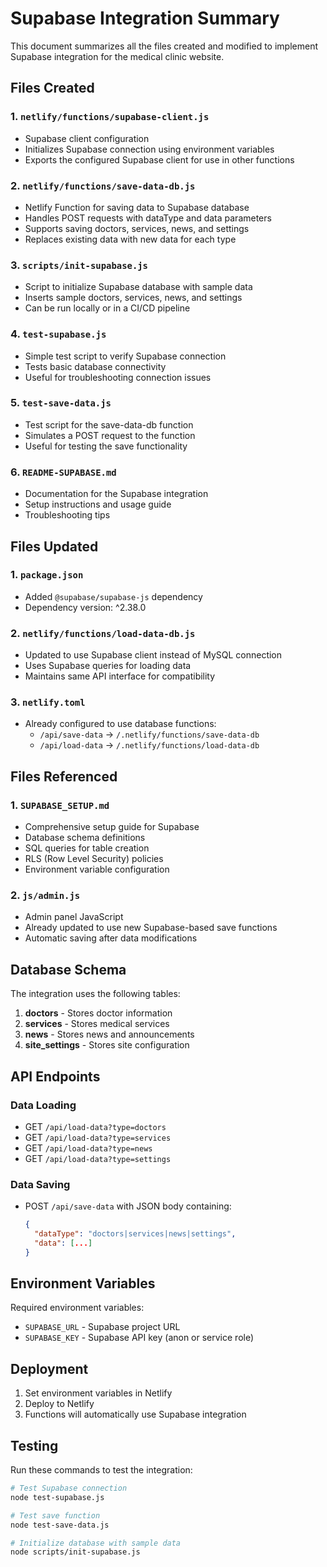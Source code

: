 # Supabase Integration Summary

This document summarizes all the files created and modified to implement Supabase integration for the medical clinic website.

## Files Created

### 1. `netlify/functions/supabase-client.js`
- Supabase client configuration
- Initializes Supabase connection using environment variables
- Exports the configured Supabase client for use in other functions

### 2. `netlify/functions/save-data-db.js`
- Netlify Function for saving data to Supabase database
- Handles POST requests with dataType and data parameters
- Supports saving doctors, services, news, and settings
- Replaces existing data with new data for each type

### 3. `scripts/init-supabase.js`
- Script to initialize Supabase database with sample data
- Inserts sample doctors, services, news, and settings
- Can be run locally or in a CI/CD pipeline

### 4. `test-supabase.js`
- Simple test script to verify Supabase connection
- Tests basic database connectivity
- Useful for troubleshooting connection issues

### 5. `test-save-data.js`
- Test script for the save-data-db function
- Simulates a POST request to the function
- Useful for testing the save functionality

### 6. `README-SUPABASE.md`
- Documentation for the Supabase integration
- Setup instructions and usage guide
- Troubleshooting tips

## Files Updated

### 1. `package.json`
- Added `@supabase/supabase-js` dependency
- Dependency version: ^2.38.0

### 2. `netlify/functions/load-data-db.js`
- Updated to use Supabase client instead of MySQL connection
- Uses Supabase queries for loading data
- Maintains same API interface for compatibility

### 3. `netlify.toml`
- Already configured to use database functions:
  - `/api/save-data` → `/.netlify/functions/save-data-db`
  - `/api/load-data` → `/.netlify/functions/load-data-db`

## Files Referenced

### 1. `SUPABASE_SETUP.md`
- Comprehensive setup guide for Supabase
- Database schema definitions
- SQL queries for table creation
- RLS (Row Level Security) policies
- Environment variable configuration

### 2. `js/admin.js`
- Admin panel JavaScript
- Already updated to use new Supabase-based save functions
- Automatic saving after data modifications

## Database Schema

The integration uses the following tables:

1. **doctors** - Stores doctor information
2. **services** - Stores medical services
3. **news** - Stores news and announcements
4. **site_settings** - Stores site configuration

## API Endpoints

### Data Loading
- GET `/api/load-data?type=doctors`
- GET `/api/load-data?type=services`
- GET `/api/load-data?type=news`
- GET `/api/load-data?type=settings`

### Data Saving
- POST `/api/save-data` with JSON body containing:
  ```json
  {
    "dataType": "doctors|services|news|settings",
    "data": [...]
  }
  ```

## Environment Variables

Required environment variables:
- `SUPABASE_URL` - Supabase project URL
- `SUPABASE_KEY` - Supabase API key (anon or service role)

## Deployment

1. Set environment variables in Netlify
2. Deploy to Netlify
3. Functions will automatically use Supabase integration

## Testing

Run these commands to test the integration:

```bash
# Test Supabase connection
node test-supabase.js

# Test save function
node test-save-data.js

# Initialize database with sample data
node scripts/init-supabase.js
```